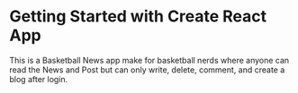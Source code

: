 # Getting Started with Create React App

This is a Basketball News app make for basketball nerds where anyone can read the News and Post but can only write, delete, comment, and create a blog after login.


